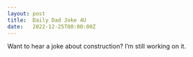 ```yaml
---
layout: post
title:  Daily Dad Joke 4U
date:   2022-12-25T00:00:00Z
---
```

Want to hear a joke about construction? I’m still working on it.
